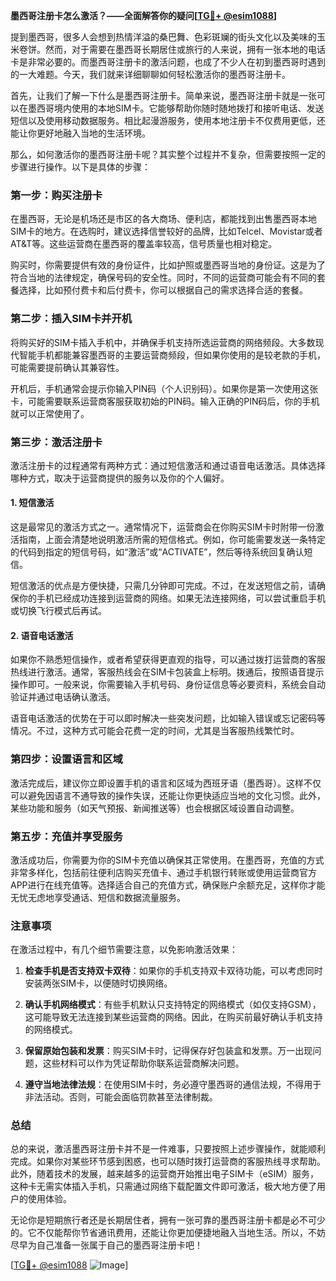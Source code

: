 **墨西哥注册卡怎么激活？——全面解答你的疑问[[TG💪+ @esim1088](https://t.me/s/esim1088)]**

提到墨西哥，很多人会想到热情洋溢的桑巴舞、色彩斑斓的街头文化以及美味的玉米卷饼。然而，对于需要在墨西哥长期居住或旅行的人来说，拥有一张本地的电话卡是非常必要的。而墨西哥注册卡的激活问题，也成了不少人在初到墨西哥时遇到的一大难题。今天，我们就来详细聊聊如何轻松激活你的墨西哥注册卡。

首先，让我们了解一下什么是墨西哥注册卡。简单来说，墨西哥注册卡就是一张可以在墨西哥境内使用的本地SIM卡。它能够帮助你随时随地拨打和接听电话、发送短信以及使用移动数据服务。相比起漫游服务，使用本地注册卡不仅费用更低，还能让你更好地融入当地的生活环境。

那么，如何激活你的墨西哥注册卡呢？其实整个过程并不复杂，但需要按照一定的步骤进行操作。以下是具体的步骤：

### 第一步：购买注册卡

在墨西哥，无论是机场还是市区的各大商场、便利店，都能找到出售墨西哥本地SIM卡的地方。在选购时，建议选择信誉较好的品牌，比如Telcel、Movistar或者AT&T等。这些运营商在墨西哥的覆盖率较高，信号质量也相对稳定。

购买时，你需要提供有效的身份证件，比如护照或墨西哥当地的身份证。这是为了符合当地的法律规定，确保号码的安全性。同时，不同的运营商可能会有不同的套餐选择，比如预付费卡和后付费卡，你可以根据自己的需求选择合适的套餐。

### 第二步：插入SIM卡并开机

将购买好的SIM卡插入手机中，并确保手机支持所选运营商的网络频段。大多数现代智能手机都能兼容墨西哥的主要运营商频段，但如果你使用的是较老款的手机，可能需要提前确认其兼容性。

开机后，手机通常会提示你输入PIN码（个人识别码）。如果你是第一次使用这张卡，可能需要联系运营商客服获取初始的PIN码。输入正确的PIN码后，你的手机就可以正常使用了。

### 第三步：激活注册卡

激活注册卡的过程通常有两种方式：通过短信激活和通过语音电话激活。具体选择哪种方式，取决于运营商提供的服务以及你的个人偏好。

#### 1. 短信激活

这是最常见的激活方式之一。通常情况下，运营商会在你购买SIM卡时附带一份激活指南，上面会清楚地说明激活所需的短信格式。例如，你可能需要发送一条特定的代码到指定的短信号码，如“激活”或“ACTIVATE”，然后等待系统回复确认短信。

短信激活的优点是方便快捷，只需几分钟即可完成。不过，在发送短信之前，请确保你的手机已经成功连接到运营商的网络。如果无法连接网络，可以尝试重启手机或切换飞行模式后再试。

#### 2. 语音电话激活

如果你不熟悉短信操作，或者希望获得更直观的指导，可以通过拨打运营商的客服热线进行激活。通常，客服热线会在SIM卡包装盒上标明。拨通后，按照语音提示操作即可。一般来说，你需要输入手机号码、身份证信息等必要资料，系统会自动验证并通过电话确认激活。

语音电话激活的优势在于可以即时解决一些突发问题，比如输入错误或忘记密码等情况。不过，这种方式可能会花费一定的时间，尤其是当客服热线繁忙时。

### 第四步：设置语言和区域

激活完成后，建议你立即设置手机的语言和区域为西班牙语（墨西哥）。这样不仅可以避免因语言不通导致的操作失误，还能让你更快适应当地的文化习惯。此外，某些功能和服务（如天气预报、新闻推送等）也会根据区域设置自动调整。

### 第五步：充值并享受服务

激活成功后，你需要为你的SIM卡充值以确保其正常使用。在墨西哥，充值的方式非常多样化，包括前往便利店购买充值卡、通过手机银行转账或使用运营商官方APP进行在线充值等。选择适合自己的充值方式，确保账户余额充足，这样你才能无忧无虑地享受通话、短信和数据流量服务。

### 注意事项

在激活过程中，有几个细节需要注意，以免影响激活效果：

1. **检查手机是否支持双卡双待**：如果你的手机支持双卡双待功能，可以考虑同时安装两张SIM卡，以便随时切换网络。
   
2. **确认手机网络模式**：有些手机默认只支持特定的网络模式（如仅支持GSM），这可能导致无法连接到某些运营商的网络。因此，在购买前最好确认手机支持的网络模式。

3. **保留原始包装和发票**：购买SIM卡时，记得保存好包装盒和发票。万一出现问题，这些材料可以作为凭证帮助你联系运营商解决问题。

4. **遵守当地法律法规**：在使用SIM卡时，务必遵守墨西哥的通信法规，不得用于非法活动。否则，可能会面临罚款甚至法律制裁。

### 总结

总的来说，激活墨西哥注册卡并不是一件难事，只要按照上述步骤操作，就能顺利完成。如果你对某些环节感到困惑，也可以随时拨打运营商的客服热线寻求帮助。此外，随着技术的发展，越来越多的运营商开始推出电子SIM卡（eSIM）服务，这种卡无需实体插入手机，只需通过网络下载配置文件即可激活，极大地方便了用户的使用体验。

无论你是短期旅行者还是长期居住者，拥有一张可靠的墨西哥注册卡都是必不可少的。它不仅能帮你节省通讯费用，还能让你更加便捷地融入当地生活。所以，不妨尽早为自己准备一张属于自己的墨西哥注册卡吧！

[[TG💪+ @esim1088](https://t.me/s/esim1088) ![Image](https://i.postimg.cc/4NQfJmqS/Snipaste-2025-05-13-00-14-12.png)]